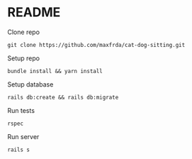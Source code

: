 # README

Clone repo

```
git clone https://github.com/maxfrda/cat-dog-sitting.git
```
Setup repo
```
bundle install && yarn install
```
Setup database
```
rails db:create && rails db:migrate
```
Run tests
```
rspec
```
Run server

```
rails s
```
